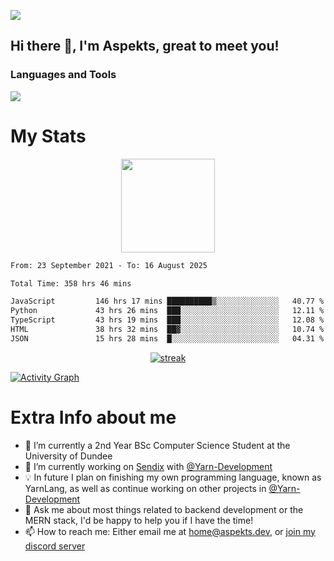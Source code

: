 ![](https://komarev.com/ghpvc/?username=aspekts&color=red)
## Hi there 👋, I'm Aspekts, great to meet you!
### Languages and Tools
<p align="left"> <a href="https://github.com/aspekts"><img src="https://skillicons.dev/icons?i=aws,azure,bash,bootstrap,cpp,cloudflare,css,discord,bots,express,fastapi,gcp,git,heroku,github,v,vim,regex,html,js,jquery,nodejs,linux,md,mysql,redis,mongodb,netlify,nextjs,py,react,sqlite,swift,ts,vscode"> </a> </p>

# My Stats
<p align="center">
<img height="150px" src="https://github-readme-stats.vercel.app/api?username=aspekts&hide_border=true&show_icons=true&count_private=true&theme=gruvbox&bg_color=151515" />
</p>

<!--START_SECTION:waka-->

```txt
From: 23 September 2021 - To: 16 August 2025

Total Time: 358 hrs 46 mins

JavaScript         146 hrs 17 mins ██████████▒░░░░░░░░░░░░░░   40.77 %
Python             43 hrs 26 mins  ███░░░░░░░░░░░░░░░░░░░░░░   12.11 %
TypeScript         43 hrs 19 mins  ███░░░░░░░░░░░░░░░░░░░░░░   12.08 %
HTML               38 hrs 32 mins  ██▓░░░░░░░░░░░░░░░░░░░░░░   10.74 %
JSON               15 hrs 28 mins  █░░░░░░░░░░░░░░░░░░░░░░░░   04.31 %
```

<!--END_SECTION:waka-->
<p align="center">
  <a href="https://github.com/aspekts">      
<img title="stats" alt="streak" src="https://github-readme-streak-stats.herokuapp.com/?user=aspekts&theme=dark&hide_border=true&stroke=f53b3b"/>
</a>
</p>
<a href="https://github.com/aspekts"><img alt="Activity Graph" src="https://activity-graph.herokuapp.com/graph?username=aspekts&bg_color=0D1117&color=eca15b&line=eca15b&point=FFFFFF&hide_border=true" /></a>

# Extra Info about me
- 🌱 I’m currently a 2nd Year BSc Computer Science Student at the University of Dundee
- 🔭 I’m currently working on [Sendix](https://sendix.ai) with [@Yarn-Development](https://github.com/Yarn-Development)
- 💡 In future I plan on finishing my own programming language, known as YarnLang, as well as continue working on other projects in [@Yarn-Development](https://github.com/Yarn-Development)
- 💬 Ask me about most things related to backend development or the MERN stack, I'd be happy to help you if I have the time!
- 📫 How to reach me: Either email me at home@aspekts.dev, or [join my discord server](https://discord.gg/GxGTHBC)


